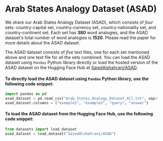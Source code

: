 # Arab States Analogy Dataset (ASAD)
We share our Arab States Analogy Dataset (ASAD), which consists of *four* sets: country-capital set, country-currency set, country-nationality set, and country-continent set. Each set has **380** word analogies, and the ASAD dataset's total number of word analogies is **1520**. Please read the paper for more details about the ASAD dataset. 

The ASAD dataset consists of *five* text files, one for each set mentioned above and one text file for all the sets combined. You can load the ASAD dataset using `Pandas` Python library directly or load the hosted version of the ASAD dataset on the Hugging Face Hub at [SaiedAlshahrani/ASAD](https://huggingface.co/datasets/SaiedAlshahrani/ASAD).

#### To directly load the ASAD dataset using `Pandas` Python library, use the following code snippet:

```Python
import pandas as pd
asad_dataset = pd.read_csv("Arab_States_Analogy_Dataset_All.txt", sep=" ", header=None)
asad_dataset.columns = ["example1", "example2", "query", "answer"]
```

#### To load the ASAD dataset from the Hugging Face Hub, use the following code snippet:

```Python
from datasets import load_dataset
asad_dataset = load_dataset("SaiedAlshahrani/ASAD")
```